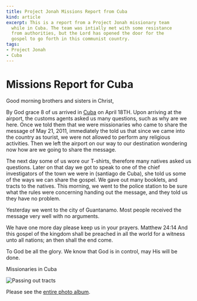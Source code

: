 ```yaml
---
title: Project Jonah Missions Report from Cuba
kind: article
excerpt: This is a report from a Project Jonah missionary team 
  while in Cuba. The team was intially met with some resistance
  from authorities, but the Lord has opened the door for the 
  gospel to go forth in this communist country.
tags:
- Project Jonah
- Cuba
---
```

# Missions Report for Cuba

Good morning brothers and sisters in Christ,

By God grace 8 of us arrived in [Cuba](http://en.wikipedia.org/wiki/Cuba) 
on April 18TH. Upon arriving at the airport, the customs agents asked us 
many questions, such as why are we here. Once we told them that we were 
missionaries who came to share the message of May 21, 2011, immediately the 
told us that since we came into the country as tourist, we were not allowed to 
perform any religious activities. Then we left the airport on our way to our 
destination wondering now how are we going to share the message.

The next day some of us wore our T-shirts, therefore many natives asked 
us questions. Later on that day we got to speak to one of the chief 
investigators of the town we were in (santiago de Cuba), she told us some 
of the ways we can share the gospel. We gave out many booklets, and tracts 
to the natives. This morning, we went to the police station to be sure what 
the rules were concerning handing out the message, and they told us they 
have no problem. 

Yesterday we went to the city of Guantanamo. Most people received the message 
very well with no arguments.

We have one more day please keep us in your prayers. Matthew 24:14 And this 
gospel of the kingdom shall be preached in all the world for a witness unto 
all nations; an then shall the end come.

 To God be all the glory. We know that God is in control, may His will be done.

Missionaries in Cuba

![Passing out tracts](http://www.ebiblefellowship.com/gallery/d/8349-2/cuba_06.JPG)

Please see the [entire photo album](http://www.ebiblefellowship.com/gallery/v/project_jonah/cuba_mission/).


